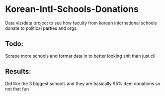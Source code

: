 # Korean-Intl-Schools-Donations
Data viz/data project to see how faculty from korean international schools donate to political parties and orgs.

## Todo:
Scrape more schools and format data in to better looking shit than just cli

## Results:
Did like the 3 biggest schools and they are basically 95% dem donations so not that fun

